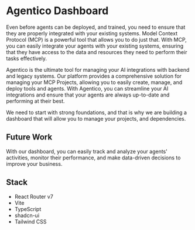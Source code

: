 # Agentico Dashboard

Even before agents can be deployed, and trained, you need to ensure that they are properly integrated with your existing systems. Model Context Protocol (MCP) is a powerful tool that allows you to do just that. With MCP, you can easily integrate your agents with your existing systems, ensuring that they have access to the data and resources they need to perform their tasks effectively.

Agentico is the ultimate tool for managing your AI integrations with backend and legacy systems. Our platform provides a comprehensive solution for managing your MCP Projects, allowing you to easily create, manage, and deploy tools and agents. With Agentico, you can streamline your AI integrations and ensure that your agents are always up-to-date and performing at their best.

We need to start with strong foundations, and that is why we are building a dashboard that will allow you to manage your projects, and dependencies.

## Future Work

With our dashboard, you can easily track and analyze your agents' activities, monitor their performance, and make data-driven decisions to improve your business.


## Stack

- React Router v7
- Vite
- TypeScript
- shadcn-ui
- Tailwind CSS